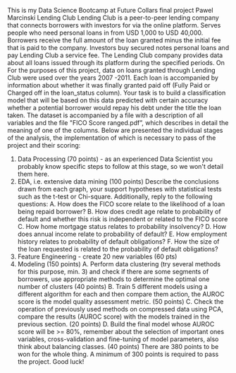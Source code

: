 This is my Data Science Bootcamp at Future Collars final project
Pawel Marcinski
Lending Club
Lending Club is a peer-to-peer lending company that connects borrowers with investors for
via the online platform. Serves people who need personal loans in
from USD 1,000 to USD 40,000. Borrowers receive the full amount of the loan granted
minus the initial fee that is paid to the company. Investors buy secured notes
personal loans and pay Lending Club a service fee. The Lending Club company provides data about
all loans issued through its platform during the specified periods. On
For the purposes of this project, data on loans granted through Lending Club were used
over the years 2007 -2011. Each loan is accompanied by information about whether it was finally granted
paid off (Fully Paid or Charged off in the loan_status column).
Your task is to build a classification model that will be based on this data
predicted with certain accuracy whether a potential borrower would repay his debt under the title
the loan taken. The dataset is accompanied by a file with a description of all variables and the file "FICO
Score ranged.pdf”, which describes in detail the meaning of one of the columns.
Below are presented the individual stages of the analysis, the implementation of which is necessary to pass
of the project and their scoring:
1. Data Processing (70 points) - as an experienced Data Scientist you probably know
specific steps to follow at this stage, so we won't detail them here.
2. EDA, i.e. extensive data mining (100 points) Describe the conclusions drawn from each graph, your
support hypotheses with statistical tests such as the t-test or Chi-square. Additionally, reply to
the following questions:
A. How does the FICO score relate to the likelihood of a loan being repaid
borrower?
B. How does credit age relate to probability of default and whether
this risk is independent or related to the FICO score
C. How home mortgage status relates to probability
insolvency?
D. How does annual income relate to probability of default?
E. How employment history relates to probability of default
obligations?
F. How the size of the loan requested is related to the probability of default
obligations?
3. Feature Engineering - create 20 new variables (60 pts)
4. Modeling (150 points)
A. Perform data clustering (try several methods for this purpose, min. 3) and check if there are
some segments of borrowers, use appropriate methods to determine the optimal one
number of clusters (40 points)
B. Train 5 different models using a different algorithm for each and then compare them
action, the AUROC score is the model quality assessment metric. (50 points)
C. Check the operation of previously used methods on compressed data using PCA,
compare the results (AUROC score) with the models trained in the previous section. (20 points)
D. Build the final model whose AUROC score will be >= 80%, remember about the selection of important ones
variables, cross-validation and fine-tuning of model parameters, also think about balancing
classes. (40 points)
There are 380 points to be won for the whole thing. A minimum of 300 points is required to pass the project. Good luck!
